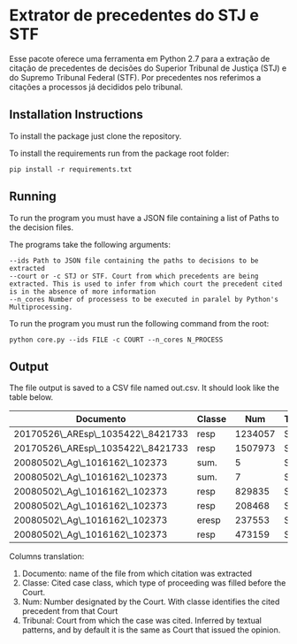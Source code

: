 # Extrator de precedentes do STJ e STF

Esse pacote oferece uma ferramenta em Python 2.7 para a extração de citação de precedentes de decisões do Superior Tribunal de Justiça (STJ) e do Supremo Tribunal Federal (STF). Por precedentes nos referimos a citações a processos já decididos pelo tribunal.

## Installation Instructions

To install the package just clone the repository.

To install the requirements run from the package root folder:

```
pip install -r requirements.txt
```

## Running

To run the program you must have a JSON file containing a list of Paths to the decision files.

The programs take the following arguments:

```
--ids Path to JSON file containing the paths to decisions to be extracted
--court or -c STJ or STF. Court from which precedents are being extracted. This is used to infer from which court the precedent cited is in the absence of more information
--n_cores Number of processess to be executed in paralel by Python's Multiprocessing.
```

To run the program you must  run the following command from the root:

```
python core.py --ids FILE -c COURT --n_cores N_PROCESS
```

## Output

The file output is saved to a CSV file named out.csv. It should look like the table below.

| Documento                               | Classe | Num     | Tribunal |
|-----------------------------------------|--------|---------|----------|
| 20170526\\_AREsp\\_1035422\\_8421733 | resp   | 1234057 | STJ      |
| 20170526\\_AREsp\\_1035422\\_8421733 | resp   | 1507973 | STJ      |
| 20080502\\_Ag\\_1016162\\_102373     | sum\.  | 5       | STJ      |
| 20080502\\_Ag\\_1016162\\_102373     | sum\.  | 7       | STJ      |
| 20080502\\_Ag\\_1016162\\_102373     | resp   | 829835  | STJ      |
| 20080502\\_Ag\\_1016162\\_102373     | resp   | 208468  | STJ      |
| 20080502\\_Ag\\_1016162\\_102373     | eresp  | 237553  | STJ      |
| 20080502\\_Ag\\_1016162\\_102373     | resp   | 473159  | STJ      |


Columns translation:

  1. Documento: name of the file from which citation was extracted
  2. Classe: Cited case class, which type of proceeding was filled before the Court.
  3. Num: Number designated by the Court. With classe identifies the cited precedent from that Court
  4. Tribunal: Court from which the case was cited. Inferred by textual patterns, and by default it is the same as Court that issued the opinion.
